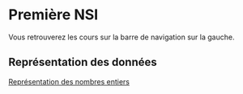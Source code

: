 # Première NSI

Vous retrouverez les cours sur la barre de navigation sur la gauche.

## Représentation des données

[Représentation des nombres entiers](/docs/premiere/Représentation_des_données/c_1_entier_binaire_hexa.md)